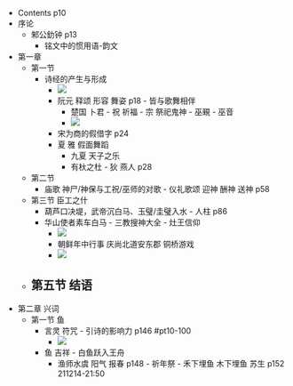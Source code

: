 - Contents p10
- 序论
    - 邾公釛钟 p13
        - 铭文中的惯用语-韵文
- 第一章
    - 第一节
        - 诗经的产生与形成
            - ![](https://firebasestorage.googleapis.com/v0/b/firescript-577a2.appspot.com/o/imgs%2Fapp%2FXELiu-NovaKG%2FK5I2qsi8Hz.png?alt=media&token=da6f2a7f-801c-4958-a709-2c2d3a96e667)
            - 阮元 释颂 形容 舞姿 p18 - 皆与歌舞相伴
                - 楚国 卜君 - 祝 祈福 - 宗 祭祀鬼神 - 巫覡 - 巫音
                - ![](https://firebasestorage.googleapis.com/v0/b/firescript-577a2.appspot.com/o/imgs%2Fapp%2FXELiu-NovaKG%2FDZaBVHnm0F.jpg?alt=media&token=61b56b32-5947-418d-89d2-3adcde42802e)
            - 宋为商的假借字 p24
            - 夏 雅 假面舞蹈
                - 九夏 天子之乐
                - 有杕之杜 - 狄 燕人 p28
    - 第二节
        - 庙歌 神尸/神保与工祝/巫师的对歌 - 仪礼歌颂 迎神 酬神 送神 p58
    - 第三节 臣工之什
        - 葫芦口决堤，武帝沉白马、玉璧/圭璧入水 - 人柱 p86
        - 华山使者素车白马 - 三教搜神大全 - 灶王信仰 
            - ![](https://firebasestorage.googleapis.com/v0/b/firescript-577a2.appspot.com/o/imgs%2Fapp%2FXELiu-NovaKG%2FB_I7lpj1pp.png?alt=media&token=6b839ea5-837c-4555-a9b1-df9beeb41ff5)
            - 朝鲜年中行事 庆尚北道安东郡 铜桥游戏
            - ![](https://firebasestorage.googleapis.com/v0/b/firescript-577a2.appspot.com/o/imgs%2Fapp%2FXELiu-NovaKG%2F_2FePP1uT0.png?alt=media&token=068a4fb0-cab9-4531-8bca-4b0a0d9a5f85)
    - 第五节 结语
        - 
- 第二章 兴词
    - 第一节 鱼
        - 言灵 符咒 - 引诗的影响力 p146 #pt10-100
            - ![](https://firebasestorage.googleapis.com/v0/b/firescript-577a2.appspot.com/o/imgs%2Fapp%2FXELiu-NovaKG%2F2tavccNMw6.png?alt=media&token=1b9bbb4e-b353-48cd-864c-e95a7680fe84)
        - 鱼 吉祥 - 白鱼跃入王舟
            - 渔师水虞 阳气 报春 p148 - 祈年祭 - 禾下埋鱼 木下埋鱼 苏生 p152
211214-21:50
